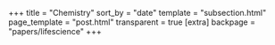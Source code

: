 +++
title = "Chemistry"
sort_by = "date"
template = "subsection.html"
page_template = "post.html"
transparent = true
[extra]
backpage = "papers/lifescience"
+++

